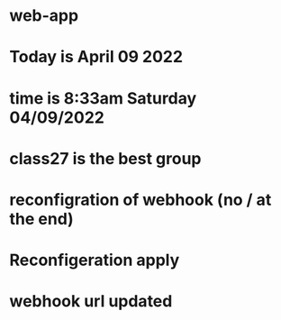 # web-app
# Today is April 09 2022
# time is 8:33am Saturday 04/09/2022
# class27 is the best group 
# reconfigration of webhook (no / at the end)
# Reconfigeration apply
# webhook url updated
